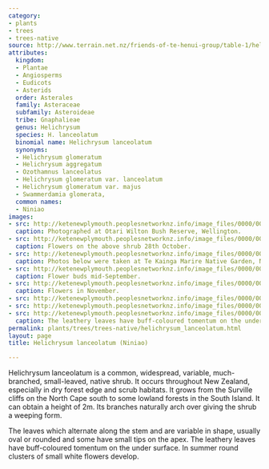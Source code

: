 ```yaml
---
category:
- plants
- trees
- trees-native
source: http://www.terrain.net.nz/friends-of-te-henui-group/table-1/helichrysum-lanceolatum-niniao.html
attributes:
  kingdom:
  - Plantae
  - Angiosperms
  - Eudicots
  - Asterids
  order: Asterales
  family: Asteraceae
  subfamily: Asteroideae
  tribe: Gnaphalieae
  genus: Helichrysum
  species: H. lanceolatum
  binomial name: Helichrysum lanceolatum
  synonyms:
  - Helichrysum glomeratum
  - Helichrysum aggregatum
  - Ozothamnus lanceolatus
  - Helichrysum glomeratum var. lanceolatum
  - Helichrysum glomeratum var. majus
  - Swammerdamia glomerata,
  common names:
  - Niniao
images:
- src: http://ketenewplymouth.peoplesnetworknz.info/image_files/0000/0009/1918/Helichrysum_lanceolatum__Niniao__Syn_Helichrysum_aggregatum-001.JPG
  caption: Photographed at Otari Wilton Bush Reserve, Wellington.
- src: http://ketenewplymouth.peoplesnetworknz.info/image_files/0000/0009/1923/Helichrysum_lanceolatum__Niniao__Syn_Helichrysum_aggregatum-002.JPG
  caption: Flowers on the above shrub 28th October.
- src: http://ketenewplymouth.peoplesnetworknz.info/image_files/0000/0007/9628/Helicrysum_lanceolatum___Niniao-011.JPG
  caption: Photos below were taken at Te Kainga Marire Native Garden, New Plymouth.
- src: http://ketenewplymouth.peoplesnetworknz.info/image_files/0000/0007/9623/Helicrysum_lanceolatum___Niniao-006.JPG
  caption: Flower buds mid-September.
- src: http://ketenewplymouth.peoplesnetworknz.info/image_files/0000/0008/1743/Helichrysum_lanceolatum__Niniao_-004.JPG
  caption: Flowers in November.
- src: http://ketenewplymouth.peoplesnetworknz.info/image_files/0000/0008/1738/Helichrysum_lanceolatum__Niniao_-002.JPG
- src: http://ketenewplymouth.peoplesnetworknz.info/image_files/0000/0009/1933/Helicrysum_lanceolatum___Niniao-001.JPG
- src: http://ketenewplymouth.peoplesnetworknz.info/image_files/0000/0009/1928/Helicrysum_lanceolatum___Niniao-003.JPG
  caption: The leathery leaves have buff-coloured tomentum on the under surface.
permalink: plants/trees/trees-native/helichrysum_lanceolatum.html
layout: page
title: Helichrysum lanceolatum (Niniao)

---
```

Helichrysum lanceolatum is a common, widespread, variable, much-branched, small-leaved, native shrub. It occurs throughout New Zealand, especially in dry forest edge and scrub habitats. It grows from the Surville cliffs on the North Cape south to some lowland forests in the South Island. It can obtain a height of 2m. Its branches naturally arch over giving the shrub a weeping form.

The leaves which alternate along the stem and are variable in shape, usually oval or rounded and some have small tips on the apex. The leathery leaves have buff-coloured tomentum on the under surface.
In summer round clusters of small white flowers develop.
